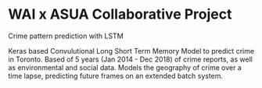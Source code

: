 # WAI x ASUA Collaborative Project

Crime pattern prediction with LSTM

Keras based Convulutional Long Short Term Memory Model to predict crime in Toronto.
Based of 5 years (Jan 2014 - Dec 2018) of crime reports, as well as environmental and social data.
Models the geography of crime over a time lapse, predicting future frames on an extended batch system.




